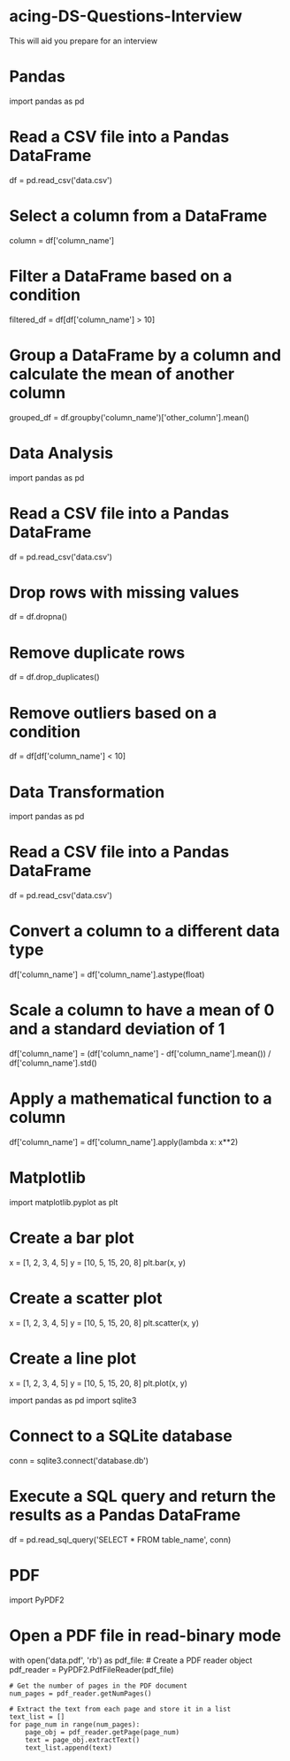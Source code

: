 # acing-DS-Questions-Interview
This will aid you prepare for an interview

# Pandas
import pandas as pd

# Read a CSV file into a Pandas DataFrame
df = pd.read_csv('data.csv')

# Select a column from a DataFrame
column = df['column_name']

# Filter a DataFrame based on a condition
filtered_df = df[df['column_name'] > 10]

# Group a DataFrame by a column and calculate the mean of another column
grouped_df = df.groupby('column_name')['other_column'].mean()

# Data Analysis
import pandas as pd

# Read a CSV file into a Pandas DataFrame
df = pd.read_csv('data.csv')

# Drop rows with missing values
df = df.dropna()

# Remove duplicate rows
df = df.drop_duplicates()

# Remove outliers based on a condition
df = df[df['column_name'] < 10]

# Data Transformation
import pandas as pd

# Read a CSV file into a Pandas DataFrame
df = pd.read_csv('data.csv')

# Convert a column to a different data type
df['column_name'] = df['column_name'].astype(float)

# Scale a column to have a mean of 0 and a standard deviation of 1
df['column_name'] = (df['column_name'] - df['column_name'].mean()) / df['column_name'].std()

# Apply a mathematical function to a column
df['column_name'] = df['column_name'].apply(lambda x: x**2)


# Matplotlib
import matplotlib.pyplot as plt

# Create a bar plot
x = [1, 2, 3, 4, 5]
y = [10, 5, 15, 20, 8]
plt.bar(x, y)

# Create a scatter plot
x = [1, 2, 3, 4, 5]
y = [10, 5, 15, 20, 8]
plt.scatter(x, y)

# Create a line plot
x = [1, 2, 3, 4, 5]
y = [10, 5, 15, 20, 8]
plt.plot(x, y)

import pandas as pd
import sqlite3

# Connect to a SQLite database
conn = sqlite3.connect('database.db')

# Execute a SQL query and return the results as a Pandas DataFrame
df = pd.read_sql_query('SELECT * FROM table_name', conn)

# PDF
import PyPDF2

# Open a PDF file in read-binary mode
with open('data.pdf', 'rb') as pdf_file:
    # Create a PDF reader object
    pdf_reader = PyPDF2.PdfFileReader(pdf_file)

    # Get the number of pages in the PDF document
    num_pages = pdf_reader.getNumPages()

    # Extract the text from each page and store it in a list
    text_list = []
    for page_num in range(num_pages):
        page_obj = pdf_reader.getPage(page_num)
        text = page_obj.extractText()
        text_list.append(text)
